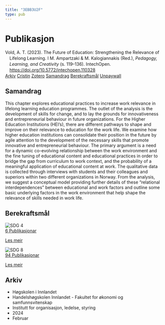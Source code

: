 ```yaml
---
title: "3EBB3U2F"
type: pub
---
```

<h1>Publikasjon</h1>
<article id="csl-bib-container-3EBB3U2F" class="csl-bib-container">
  <div class="csl-bib-body" style="line-height: 1.35; padding-left: 1em; text-indent:-1em;">
  <div class="csl-entry">Vold, A. T. (2023). The Future of Education: Strengthening the Relevance of Lifelong Learning. I M. Ampartzaki &amp; M. Kalogiannakis (Red.), <i>Pedagogy, Learning, and Creativity</i> (s. 119&#x2013;136). IntechOpen. <a href="https://doi.org/10.5772/intechopen.110328">https://doi.org/10.5772/intechopen.110328</a></div>
</div>
  <div class="csl-bib-buttons">
    <a href="#taxonomy-article-3EBB3U2F" class="csl-bib-button">Arkiv</a>
    <a href="https://app.cristin.no/results/show.jsf?id=2243422" alt="Cristin URL" class="csl-bib-button">Cristin</a>
    <a href="http://zotero.org/groups/5402882/items/3EBB3U2F" alt="Zotero URL" class="csl-bib-button">Zotero</a>
    <a href="#abstract-article-3EBB3U2F" class="csl-bib-button">Samandrag</a>
    <a href="#sdg-article-3EBB3U2F" class="csl-bib-button">Berekraftsmål</a>
    <a href="https://www.intechopen.com/citation-pdf-url/86293" class="csl-bib-button">Unpaywall</a>
  </div>
  <div id="csl-bib-meta-container-3EBB3U2F"></div>
</article>
<div id="csl-bib-meta-3EBB3U2F" class="csl-bib-meta">
  <article id="abstract-article-3EBB3U2F" class="abstract-article">
    <h1>Samandrag</h1>
    This chapter explores educational practices to increase work relevance in lifelong learning education programmes. The outlet of the analysis is the development of skills for change, and to lay the grounds for innovativeness and entrepreneurial behaviour in future organizations. For the Higher Education Institutions (HEI’s), there are different pathways to shape and improve on their relevance to education for the work life. We examine how higher education institutions can consolidate their position in the future by agile attention to the development of the necessary skills that promote innovative and entrepreneurial behaviour. The primary argument is a need for a dynamic co-evolving relationship between the work environment and the fine tuning of educational content and educational practices in order to bridge the gap from curriculum to work context, and the probability of a meaningful application of educational content at work. The qualitative data is collected through interviews with students and their colleagues and superiors within two different organizations in Norway. From the analysis, we suggest a conceptual model providing further details of these “relational interdependences” between educational and work factors and outline some basic underlying factors in the work environment that help shape the relevance of skills needed in work life.
  </article>
  <article id="sdg-article-3EBB3U2F" class="sdg-article">
    <h1>Berekraftsmål</h1>
    <div class="sdg-container"><div id="sdg4" class="sdg"> <img src="{{< params subfolder >}}images/sdg/sdg04_no.png" class="image" alt="SDG 4"> <div class="sdg-overlay"> <a href="{{< params subfolder >}}no/archive/?sdg=4#archive" class="sdg-publication-count"><span>6</span> Publikasjonar</a> <p><a href="NA" class="sdg-read-more">Les meir</a></p> </div> </div> <div id="sdg8" class="sdg"> <img src="{{< params subfolder >}}images/sdg/sdg08_no.png" class="image" alt="SDG 8"> <div class="sdg-overlay"> <a href="{{< params subfolder >}}no/archive/?sdg=8#archive" class="sdg-publication-count"><span>94</span> Publikasjonar</a> <p><a href="NA" class="sdg-read-more">Les meir</a></p> </div> </div></div>
  </article>
  <article id="taxonomy-article-3EBB3U2F" class="taxonomy-article">
    <h1>Arkiv</h1>
    <ul>
      <li>Høgskolen i Innlandet</li>
      <li>Handelshøgskolen Innlandet - Fakultet for økonomi og samfunnsvitenskap</li>
      <li>Institutt for organisasjon, ledelse, styring</li>
      <li>2024</li>
      <li>Februar</li>
    </ul>
  </article>
</div>
